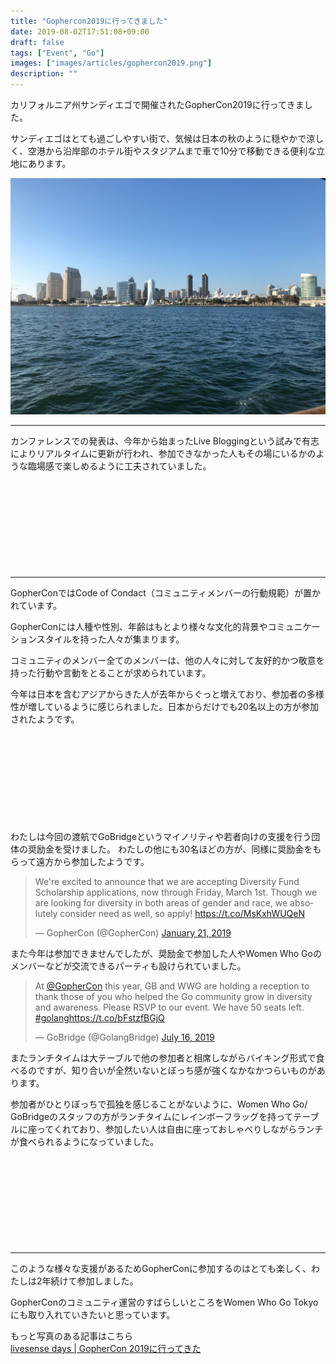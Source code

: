 ```yaml
---
title: "Gophercon2019に行ってきました"
date: 2019-08-02T17:51:08+09:00
draft: false
tags: ["Event", "Go"]
images: ["images/articles/gophercon2019.png"]
description: ""
---
```

カリフォルニア州サンディエゴで開催されたGopherCon2019に行ってきました。

サンディエゴはとても過ごしやすい街で、気候は日本の秋のように穏やかで涼しく、空港から沿岸部のホテル街やスタジアムまで車で10分で移動できる便利な立地にあります。

![San Diego](/images/articles/sandiego.jpg)

***

カンファレンスでの発表は、今年から始まったLive Bloggingという試みで有志によりリアルタイムに更新が行われ、参加できなかった人もその場にいるかのような臨場感で楽しめるように工夫されていました。

<div class="iframely-embed"><div class="iframely-responsive" style="height: 140px; padding-bottom: 0;"><a href="https://about.sourcegraph.com/go/" data-iframely-url="//cdn.iframe.ly/mCt6Pjw"></a></div></div><script async src="//cdn.iframe.ly/embed.js" charset="utf-8"></script>

***

GopherConではCode of Condact（コミュニティメンバーの行動規範）が置かれています。

GopherConには人種や性別、年齢はもとより様々な文化的背景やコミュニケーションスタイルを持った人々が集まります。

コミュニティのメンバー全てのメンバーは、他の人々に対して友好的かつ敬意を持った行動や言動をとることが求められています。

今年は日本を含むアジアからきた人が去年からぐっと増えており、参加者の多様性が増しているように感じられました。日本からだけでも20名以上の方が参加されたようです。

<div class="iframely-embed"><div class="iframely-responsive" style="height: 140px; padding-bottom: 0;"><a href="https://www.gophercon.com/page/1388219/code-of-conduct" data-iframely-url="//cdn.iframe.ly/VX8hzFe"></a></div></div><script async src="//cdn.iframe.ly/embed.js" charset="utf-8"></script>

わたしは今回の渡航でGoBridgeというマイノリティや若者向けの支援を行う団体の奨励金を受けました。
わたしの他にも30名ほどの方が、同様に奨励金をもらって遠方から参加したようです。

<blockquote class="twitter-tweet"><p lang="en" dir="ltr">We&#39;re excited to announce that we are accepting Diversity Fund Scholarship applications, now through Friday, March 1st. Though we are looking for diversity in both areas of gender and race, we absolutely consider need as well, so apply! <a href="https://t.co/MsKxhWUQeN">https://t.co/MsKxhWUQeN</a></p>&mdash; GopherCon (@GopherCon) <a href="https://twitter.com/GopherCon/status/1087487245689413632?ref_src=twsrc%5Etfw">January 21, 2019</a></blockquote> <script async src="https://platform.twitter.com/widgets.js" charset="utf-8"></script>

また今年は参加できませんでしたが、奨励金で参加した人やWomen Who Goのメンバーなどが交流できるパーティも設けられていました。

<blockquote class="twitter-tweet"><p lang="en" dir="ltr">At <a href="https://twitter.com/GopherCon?ref_src=twsrc%5Etfw">@GopherCon</a> this year, GB and WWG are holding a reception to thank those of you who helped the Go community grow in diversity and awareness. Please RSVP to our event. We have 50 seats left. <a href="https://twitter.com/hashtag/golang?src=hash&amp;ref_src=twsrc%5Etfw">#golang</a><a href="https://t.co/bFstzfBGjQ">https://t.co/bFstzfBGjQ</a></p>&mdash; GoBridge (@GolangBridge) <a href="https://twitter.com/GolangBridge/status/1151177230686535682?ref_src=twsrc%5Etfw">July 16, 2019</a></blockquote> <script async src="https://platform.twitter.com/widgets.js" charset="utf-8"></script>


またランチタイムは大テーブルで他の参加者と相席しながらバイキング形式で食べるのですが、知り合いが全然いないとぼっち感が強くなかなかつらいものがあります。

参加者がひとりぼっちで孤独を感じることがないように、Women Who Go/ GoBridgeのスタッフの方がランチタイムにレインボーフラッグを持ってテーブルに座ってくれており、参加したい人は自由に座っておしゃべりしながらランチが食べられるようになっていました。


<div class="iframely-embed"><div class="iframely-responsive" style="height: 140px; padding-bottom: 0;"><a href="https://medium.com/@carolynvs/www-loves-gobridge-ccb26309f667" data-iframely-url="//cdn.iframe.ly/ArQCe72?iframe=card-small"></a></div></div><script async src="//cdn.iframe.ly/embed.js" charset="utf-8"></script>

***

このような様々な支援があるためGopherConに参加するのはとても楽しく、わたしは2年続けて参加しました。

GopherConのコミュニティ運営のすばらしいところをWomen Who Go Tokyoにも取り入れていきたいと思っています。

もっと写真のある記事はこちら<br>
[livesense days | GopherCon 2019に行ってきた](https://note.com/momo76/n/n0f9cb272f5cc?magazine_key=m6e8fa21cae8b)
